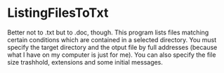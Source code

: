 # ListingFilesToTxt
Better not to .txt but to .doc, though. This program lists files matching certain conditions which are contained in a selected directory.
You must specify the target directory and the otput file by full addresses (because what I have on my computer is just for me).
You can also specify the file size trashhold, extensions and some initial messages.
